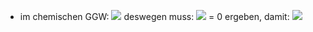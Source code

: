 - im chemischen GGW:
![](Pasted%20image%2020240607171436.png)
deswegen muss:
![](Pasted%20image%2020240607171535.png)
= 0 ergeben, damit:
![](Pasted%20image%2020240607171550.png)

